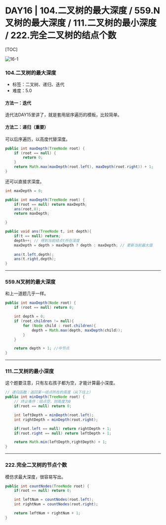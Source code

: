 # DAY16 | 104.二叉树的最大深度 / 559.N叉树的最大深度 / 111.二叉树的最小深度 / 222.完全二叉树的结点个数

[TOC]

![16-1](.\img\16-1.png)

### 104.二叉树的最大深度

- 标签：二叉树、递归、迭代
- 难度：5.0

#### 方法一：迭代

迭代法DAY15里讲了，就是套用层序遍历的模板，比较简单。

#### 方法二：递归（重要）

可以后序遍历，以高度代替深度。

```java
public int maxDepth(TreeNode root) {
    if (root == null) {
        return 0;
    }
    return Math.max(maxDepth(root.left), maxDepth(root.right)) + 1;
}
```

还可以直接求深度。

```java
int maxDepth = 0;

public int maxDepth(TreeNode root) {
    if(root == null) return maxDepth;
    ans(root,0);
    return maxDepth;

}

public void ans(TreeNode t, int depth){
    if(t == null) return;
    depth++; // 得到当前结点t所在深度
    maxDepth = depth > maxDepth ? depth : maxDepth; // 更新当前最大值
    
    ans(t.left,depth);
    ans(t.right,depth);
}
```

---

### 559.N叉树的最大深度

和上一道题几乎一样。

```java
public int maxDepth(Node root) {
    if (root == null) return 0;

    int depth = 0;
    if (root.children != null){
        for (Node child : root.children){
            depth = Math.max(depth, maxDepth(child));
        }
    }

    return depth + 1; //中节点
}
```

---

### 111.二叉树的最小深度

这个题要注意，只有左右孩子都为空，才能计算最小深度。

```java
// 递归函数：返回某一结点所在的高度（从下往上）
public int minDepth(TreeNode root) {
    // 终止条件：结点空，则高度为0
    if(root == null) return 0;

    int leftDepth = minDepth(root.left);
    int rightDepth = minDepth(root.right);

    if(root.left == null) return rightDepth + 1;
    if(root.right == null) return leftDepth + 1;

    return Math.min(leftDepth,rightDepth) + 1;
}
```

---

### 222.完全二叉树的节点个数

模仿求最大深度，很容易写出。

```java
public int countNodes(TreeNode root) {
    if(root == null) return 0;

    int leftNum = countNodes(root.left);
    int rightNum = countNodes(root.right);

    return leftNum + rightNum + 1;
}
```

